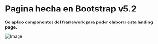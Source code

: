 # Pagina hecha en Bootstrap v5.2
__**Se aplico componentes del framework para poder elaborar esta landing page.**__

![Image]()
